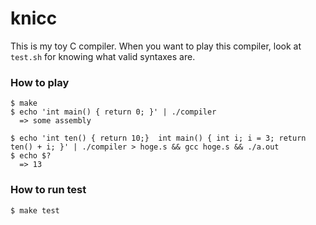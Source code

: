 # knicc

This is my toy C compiler. When you want to play this compiler, look at `test.sh` for knowing what valid syntaxes are.

### How to play

```
$ make
$ echo 'int main() { return 0; }' | ./compiler
  => some assembly
```

```
$ echo 'int ten() { return 10;}  int main() { int i; i = 3; return ten() + i; }' | ./compiler > hoge.s && gcc hoge.s && ./a.out
$ echo $?
  => 13
```

### How to run test

```
$ make test
```
